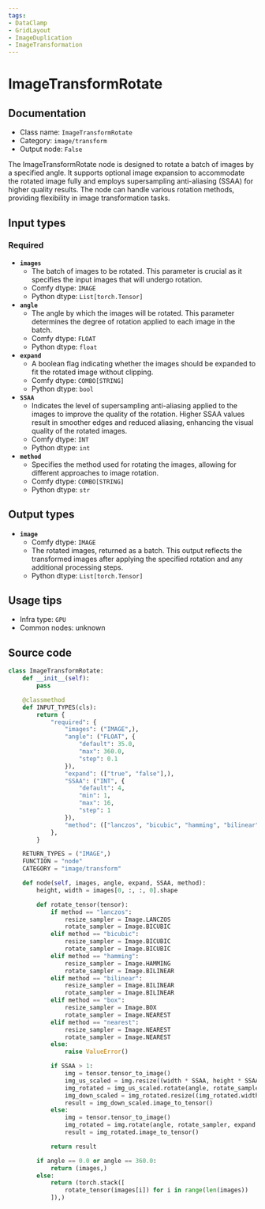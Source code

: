 ```yaml
---
tags:
- DataClamp
- GridLayout
- ImageDuplication
- ImageTransformation
---
```


# ImageTransformRotate
## Documentation
- Class name: `ImageTransformRotate`
- Category: `image/transform`
- Output node: `False`

The ImageTransformRotate node is designed to rotate a batch of images by a specified angle. It supports optional image expansion to accommodate the rotated image fully and employs supersampling anti-aliasing (SSAA) for higher quality results. The node can handle various rotation methods, providing flexibility in image transformation tasks.
## Input types
### Required
- **`images`**
    - The batch of images to be rotated. This parameter is crucial as it specifies the input images that will undergo rotation.
    - Comfy dtype: `IMAGE`
    - Python dtype: `List[torch.Tensor]`
- **`angle`**
    - The angle by which the images will be rotated. This parameter determines the degree of rotation applied to each image in the batch.
    - Comfy dtype: `FLOAT`
    - Python dtype: `float`
- **`expand`**
    - A boolean flag indicating whether the images should be expanded to fit the rotated image without clipping.
    - Comfy dtype: `COMBO[STRING]`
    - Python dtype: `bool`
- **`SSAA`**
    - Indicates the level of supersampling anti-aliasing applied to the images to improve the quality of the rotation. Higher SSAA values result in smoother edges and reduced aliasing, enhancing the visual quality of the rotated images.
    - Comfy dtype: `INT`
    - Python dtype: `int`
- **`method`**
    - Specifies the method used for rotating the images, allowing for different approaches to image rotation.
    - Comfy dtype: `COMBO[STRING]`
    - Python dtype: `str`
## Output types
- **`image`**
    - Comfy dtype: `IMAGE`
    - The rotated images, returned as a batch. This output reflects the transformed images after applying the specified rotation and any additional processing steps.
    - Python dtype: `List[torch.Tensor]`
## Usage tips
- Infra type: `GPU`
- Common nodes: unknown


## Source code
```python
class ImageTransformRotate:
    def __init__(self):
        pass

    @classmethod
    def INPUT_TYPES(cls):
        return {
            "required": {
                "images": ("IMAGE",),
                "angle": ("FLOAT", {
                    "default": 35.0,
                    "max": 360.0,
                    "step": 0.1
                }),
                "expand": (["true", "false"],),
                "SSAA": ("INT", {
                    "default": 4,
                    "min": 1,
                    "max": 16,
                    "step": 1
                }),
                "method": (["lanczos", "bicubic", "hamming", "bilinear", "box", "nearest"],),
            },
        }

    RETURN_TYPES = ("IMAGE",)
    FUNCTION = "node"
    CATEGORY = "image/transform"

    def node(self, images, angle, expand, SSAA, method):
        height, width = images[0, :, :, 0].shape

        def rotate_tensor(tensor):
            if method == "lanczos":
                resize_sampler = Image.LANCZOS
                rotate_sampler = Image.BICUBIC
            elif method == "bicubic":
                resize_sampler = Image.BICUBIC
                rotate_sampler = Image.BICUBIC
            elif method == "hamming":
                resize_sampler = Image.HAMMING
                rotate_sampler = Image.BILINEAR
            elif method == "bilinear":
                resize_sampler = Image.BILINEAR
                rotate_sampler = Image.BILINEAR
            elif method == "box":
                resize_sampler = Image.BOX
                rotate_sampler = Image.NEAREST
            elif method == "nearest":
                resize_sampler = Image.NEAREST
                rotate_sampler = Image.NEAREST
            else:
                raise ValueError()

            if SSAA > 1:
                img = tensor.tensor_to_image()
                img_us_scaled = img.resize((width * SSAA, height * SSAA), resize_sampler)
                img_rotated = img_us_scaled.rotate(angle, rotate_sampler, expand == "true", fillcolor=(0, 0, 0, 0))
                img_down_scaled = img_rotated.resize((img_rotated.width // SSAA, img_rotated.height // SSAA), resize_sampler)
                result = img_down_scaled.image_to_tensor()
            else:
                img = tensor.tensor_to_image()
                img_rotated = img.rotate(angle, rotate_sampler, expand == "true", fillcolor=(0, 0, 0, 0))
                result = img_rotated.image_to_tensor()

            return result

        if angle == 0.0 or angle == 360.0:
            return (images,)
        else:
            return (torch.stack([
                rotate_tensor(images[i]) for i in range(len(images))
            ]),)

```
